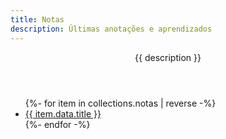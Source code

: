 ```yaml
---
title: Notas
description: Últimas anotações e aprendizados
---
```


<header class="h-feed hfeed">
<p class="p-summary site-description">{{ description }}</p>
</header>
<ul class='list'>
{%- for item in collections.notas | reverse -%}
  <li class="h-entry hentry list-item">
    <a href="{{ item.url }}" class="u-url" rel="bookmark" >
      <span  class="p-name entry-title" >{{ item.data.title }}</span>
    </a>
    <!--<small>
      <span>
       {% for key in item.data.keys %}<span rel="category tag" class="p-category">&nbsp;-&nbsp;{{ key }}</span> {% endfor %} 
       - <time  class="dt-published published" datetime="{{ page.date }}">{{ item.date | formatdata }}</time></span>
      </small>-->
  </li>
{%- endfor -%}
</ul>
